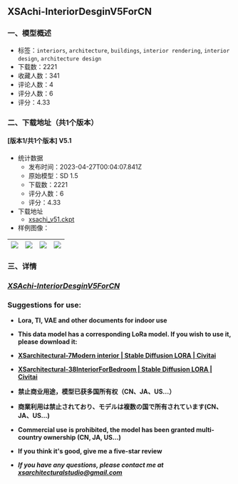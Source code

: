 ## XSAchi-InteriorDesginV5ForCN
### 一、模型概述

- 标签：`interiors`, `architecture`, `buildings`, `interior rendering`, `interior design`, `architecture design`
- 下载数：2221
- 收藏人数：341
- 评论人数：4
- 评分人数：6
- 评分：4.33

### 二、下载地址（共1个版本）

#### [版本1/共1个版本] V5.1

- 统计数据
  - 发布时间：2023-04-27T00:04:07.841Z
  - 原始模型：SD 1.5
  - 下载数：2221
  - 评分人数：6
  - 评分：4.33
- 下载地址
  - [xsachi_v51.ckpt](https://civitai.com/api/download/models/56294)
- 样例图像：

| <img src="https://image.civitai.com/xG1nkqKTMzGDvpLrqFT7WA/d91a9853-a6a6-469e-c0e9-d3dc92b7ba00/width=450/610280.jpeg" /> | <img src="https://image.civitai.com/xG1nkqKTMzGDvpLrqFT7WA/5b49a0bf-d780-4738-de71-e8b49aa06c00/width=450/610282.jpeg" /> | <img src="https://image.civitai.com/xG1nkqKTMzGDvpLrqFT7WA/4d148f0d-9500-42ad-1b78-c61c04461700/width=450/610281.jpeg" /> | <img src="https://image.civitai.com/xG1nkqKTMzGDvpLrqFT7WA/c4efc959-e94c-44f7-6b0c-04673e5a5c00/width=450/610283.jpeg" /> |
| ---- | ---- | ---- | ---- |


### 三、详情
<h3><strong><em><u>XSAchi-InteriorDesginV5ForCN</u></em></strong></h3><h3><strong>Suggestions for use:</strong></h3><ul><li><p><strong>Lora, TI, VAE and other documents for indoor use</strong></p></li><li><p><strong>This data model has a corresponding LoRa model. If you wish to use it, please download it:</strong></p></li><li><p><a target="_blank" rel="ugc" href="https://civitai.com/models/25383/xsarchitectural-7modern-interior"><strong>XSarchitectural-7Modern interior | Stable Diffusion LORA | Civitai</strong></a></p></li><li><p><a target="_blank" rel="ugc" href="https://civitai.com/models/45262/xsarchitectural-38interiorforbedroom"><strong>XSarchitectural-38InteriorForBedroom | Stable Diffusion LORA | Civitai</strong></a></p></li><li><p><strong>禁止商业用途，模型已获多国所有权（CN、JA、US...）</strong></p></li><li><p><strong>商業利用は禁止されており、モデルは複数の国で所有されています(CN、JA、US…)</strong></p></li><li><p><strong>Commercial use is prohibited, the model has been granted multi-country ownership (CN, JA, US...)</strong></p></li><li><p><strong>If you think it's good, give me a five-star review</strong></p></li><li><p><strong><em>If you have any questions, please contact me at </em></strong><a target="_blank" rel="ugc" href="mailto:xsarchitecturalstudio@gmail.com"><strong><em><u>xsarchitecturalstudio@gmail.com</u></em></strong></a></p></li></ul>